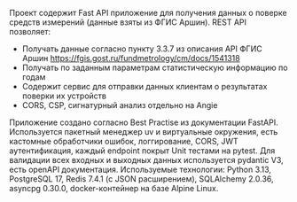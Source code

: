 
Проект содержит Fast API приложение для получения данных о поверке средств измерений (данные взяты из ФГИС Аршин).
REST API позволяет:
  - Получать данные согласно пункту 3.3.7 из описания API ФГИС Аршин https://fgis.gost.ru/fundmetrology/cm/docs/1541318
  - Получать по заданным параметрам статистическую информацию по годам
  - Содержит сервис для отправки данных клиентам о результатах поверки их устройств
  - CORS, CSP, сигнатурный анализ отдельно на Angie

Приложение создано согласно Best Practise из документации FastAPI.
Используется пакетный менеджер uv и виртуальные окружения, есть кастомные обработчики ошибок,
логгирование, CORS, JWT аутентификация, каждый endpoint покрыт Unit тестами на pytest.
Для валидации всех входных и выходных данных используется pydantic V3, есть openAPI документация.
Используемые технологии: Python 3.13, PostgreSQL 17, Redis 7.4.1 (с JSON расширением), SQLAlchemy 2.0.36, asyncpg 0.30.0, docker-контейнер на базе Alpine Linux.
